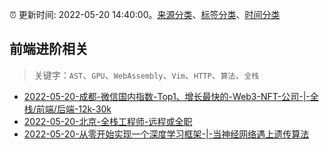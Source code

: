 :alarm_clock: 更新时间: 2022-05-20 14:40:00。[来源分类](../README.md)、[标签分类](../TAGS.md)、[时间分类](../TIMELINE.md)

## 前端进阶相关


> 关键字：`AST`、`GPU`、`WebAssembly`、`Vim`、`HTTP`、`算法`、`全栈`



- [2022-05-20-成都-微信国内指数-Top1、增长最快的-Web3-NFT-公司-|-全栈/前端/后端-12k-30k](https://www.v2ex.com/t/854255) 
- [2022-05-20-北京-全栈工程师-远程或全职](https://www.v2ex.com/t/854238) 
- [2022-05-20-从零开始实现一个深度学习框架-|-当神经网络遇上遗传算法](https://toutiao.io/k/rfh42b2) 